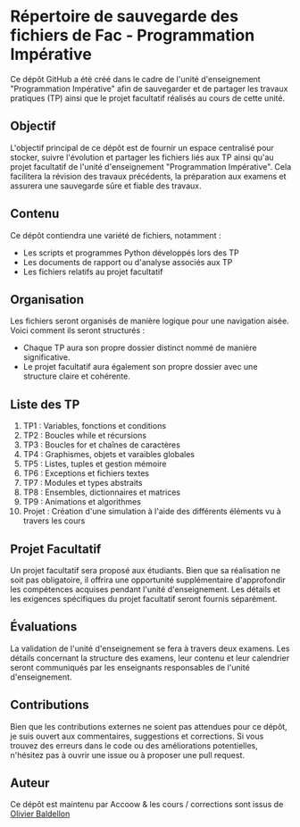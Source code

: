 # Répertoire de sauvegarde des fichiers de Fac - Programmation Impérative

Ce dépôt GitHub a été créé dans le cadre de l'unité d'enseignement "Programmation Impérative" afin de sauvegarder et de partager les travaux pratiques (TP) ainsi que le projet facultatif réalisés au cours de cette unité.

## Objectif

L'objectif principal de ce dépôt est de fournir un espace centralisé pour stocker, suivre l'évolution et partager les fichiers liés aux TP ainsi qu'au projet facultatif de l'unité d'enseignement "Programmation Impérative". Cela facilitera la révision des travaux précédents, la préparation aux examens et assurera une sauvegarde sûre et fiable des travaux.

## Contenu

Ce dépôt contiendra une variété de fichiers, notamment :
- Les scripts et programmes Python développés lors des TP
- Les documents de rapport ou d'analyse associés aux TP
- Les fichiers relatifs au projet facultatif

## Organisation

Les fichiers seront organisés de manière logique pour une navigation aisée. Voici comment ils seront structurés :
- Chaque TP aura son propre dossier distinct nommé de manière significative.
- Le projet facultatif aura également son propre dossier avec une structure claire et cohérente.

## Liste des TP

1. TP1 : Variables, fonctions et conditions
2. TP2 : Boucles while et récursions
3. TP3 : Boucles for et chaînes de caractères
4. TP4 : Graphismes, objets et varaibles globales
5. TP5 : Listes, tuples et gestion mémoire
6. TP6 : Exceptions et fichiers textes
7. TP7 : Modules et types abstraits
8. TP8 : Ensembles, dictionnaires et matrices
9. TP9 : Animations et algorithmes
10. Projet : Création d'une simulation à l'aide des différents éléments vu à travers les cours

## Projet Facultatif

Un projet facultatif sera proposé aux étudiants. Bien que sa réalisation ne soit pas obligatoire, il offrira une opportunité supplémentaire d'approfondir les compétences acquises pendant l'unité d'enseignement. Les détails et les exigences spécifiques du projet facultatif seront fournis séparément.

## Évaluations

La validation de l'unité d'enseignement se fera à travers deux examens. Les détails concernant la structure des examens, leur contenu et leur calendrier seront communiqués par les enseignants responsables de l'unité d'enseignement.

## Contributions

Bien que les contributions externes ne soient pas attendues pour ce dépôt, je suis ouvert aux commentaires, suggestions et corrections. Si vous trouvez des erreurs dans le code ou des améliorations potentielles, n'hésitez pas à ouvrir une issue ou à proposer une pull request.

## Auteur

Ce dépôt est maintenu par Accoow & les cours / corrections sont issus de [Olivier Baldellon](https://www.olivier.baldellon.eu/python)
